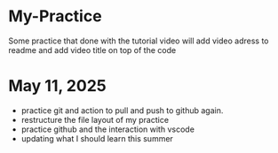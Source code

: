 # My-Practice
Some practice that done with the tutorial video
will add video adress to readme and add video title on top of the code

# May 11, 2025 
- practice git and action to pull and push to github again.
- restructure the file layout of my practice
- practice github and the interaction with vscode
- updating what I should learn this summer
